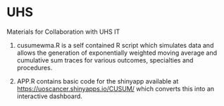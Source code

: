 # UHS
Materials for Collaboration with UHS IT

1) cusumewma.R is a self contained R script which simulates data and allows the generation of exponentially weighted moving average and cumulative sum traces for various outcomes, specialties and procedures. 

2) APP.R contains basic code for the shinyapp available at https://uoscancer.shinyapps.io/CUSUM/ which converts this into an interactive dashboard.
